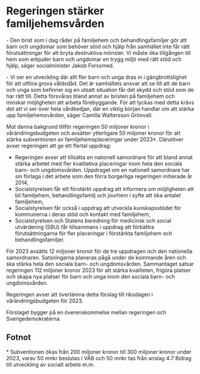 # Regeringen stärker familjehemsvården

\- Den brist som i dag råder på familjehem och behandlingsfamiljer gör att barn och ungdomar som behöver stöd och hjälp från samhället inte får rätt förutsättningar för att bryta destruktiva mönster. Vi måste öka tillgången till hem som erbjuder barn och ungdomar en trygg miljö med rätt stöd och hjälp, säger socialminister Jakob Forssmed.

\- Vi ser en utveckling där allt fler barn och unga dras in i gängbrottslighet för att utföra grova våldsdåd. Det är samhällets ansvar att se till att de barn och unga som befinner sig en utsatt situation får det skydd och stöd som de har rätt till. Detta försvåras bland annat av bristen på familjehem och minskar möjligheten att arbeta förebyggande. För att lyckas med detta krävs det att vi ser över hela vårdkedjan, där en viktig början handlar om att stärka upp familjehemsvården, säger Camilla Waltersson Grönvall.

Mot denna bakgrund tillför regeringen 50 miljoner kronor i vårändringsbudgeten och avsätter ytterligare 50 miljoner kronor för att stärka subventionen av familjehemsplaceringar under 2023\*. Därutöver avser regeringen att ge ett flertal uppdrag:

* Regeringen avser att tillsätta en nationell samordnare för att bland annat stärka arbetet med fler kvalitativa placeringar inom hela den sociala barn\- och ungdomsvården. Uppdraget om en nationell samordnare har sin förlaga i det arbete som den förra borgerliga regeringen initierade år 2014,
* Socialstyrelsen får ett förstärkt uppdrag att informera om möjligheten att bli familjehem, behandlingsfamilj och jourhem i syfte att öka antalet familjehem,
* Socialstyrelsen får också i uppdrag att utveckla kunskapsstödet för kommunerna i deras stöd och kontakt med familjehem,
* Socialstyrelsen och Statens beredning för medicinsk och social utvärdering (SBU) får tillsammans i uppdrag att förbättra förutsättningarna för fler placeringar i förstärkta familjehem och behandlingsfamiljer.

För 2023 avsätts 12 miljoner kronor för de tre uppdragen och den nationella samordnaren. Satsningarna planeras pågå under de kommande åren och ska stärka hela den sociala barn\- och ungdomsvården. Sammantaget satsar regeringen 112 miljoner kronor 2023 för att stärka kvaliteten, frigöra platser och skapa nya platser för barn och unga inom den sociala barn\- och ungdomsvården.

Regeringen avser att överlämna detta förslag till riksdagen i vårändringsbudgeten för 2023\.

Förslaget bygger på en överenskommelse mellan regeringen och Sverigedemokraterna.

## Fotnot

\* Subventionen ökas från 200 miljoner kronor till 300 miljoner kronor under 2023, varav 50 mnkr beslutas i VÄB och 50 mnkr tas från anslag 4:7 Bidrag till utveckling av socialt arbete m.m.

